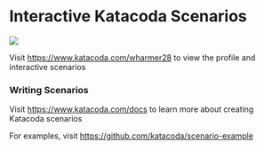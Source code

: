 # Interactive Katacoda Scenarios

[![](http://shields.katacoda.com/katacoda/wharmer28/count.svg)](https://www.katacoda.com/wharmer28 "Get your profile on Katacoda.com")

Visit https://www.katacoda.com/wharmer28 to view the profile and interactive scenarios

### Writing Scenarios
Visit https://www.katacoda.com/docs to learn more about creating Katacoda scenarios

For examples, visit https://github.com/katacoda/scenario-example

